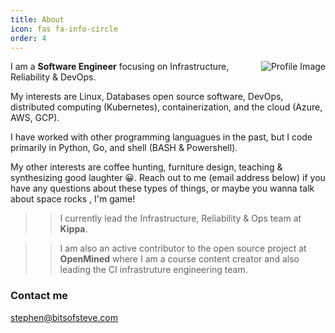 ```yaml
---
title: About
icon: fas fa-info-circle
order: 4
---
```



<img style="float: right;" src="https://github.com/bitsofsteve.png?size=200" alt="Profile Image">

I am a **Software Engineer** focusing on Infrastructure, Reliability & DevOps.

My interests are Linux, Databases open source software, DevOps, distributed computing (Kubernetes), containerization, and the cloud (Azure, AWS, GCP).

I have worked with other programming languagues in the past, but I code primarily in Python, Go, and shell (BASH & Powershell).

My other interests are coffee hunting, furniture design, teaching & synthesizing good laughter 😀. Reach out to me (email address below) if you have any questions about these types of things, or maybe you wanna talk about space rocks , I'm game!

>> I currently lead the Infrastructure, Reliability & Ops team at **Kippa**. 

>> I am also an active contributor to the open source project at **OpenMined** where I am a course content creator and also leading the CI infrastruture engineering team.

### Contact me

[stephen@bitsofsteve.com](mailto:stephen@bitsteve.com)
